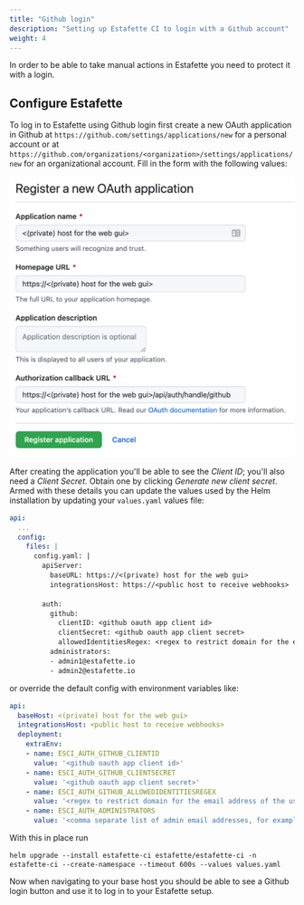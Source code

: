```yaml
---
title: "Github login"
description: "Setting up Estafette CI to login with a Github account"
weight: 4
---
```

In order to be able to take manual actions in Estafette you need to protect it with a login.

## Configure Estafette

To log in to Estafette using Github login first create a new OAuth application in Github at `https://github.com/settings/applications/new` for a personal account or at `https://github.com/organizations/<organization>/settings/applications/new` for an organizational account. Fill in the form with the following values:

![Register OAuth application](/getting-started/github-login/register-github-oauth-application.png)

After creating the application you'll be able to see the _Client ID_; you'll also need a _Client Secret_. Obtain one by clicking _Generate new client secret_. Armed with these details you can update the values used by the Helm installation by updating your `values.yaml` values file:

```yaml
api:
  ...
  config:
    files: |
      config.yaml: |
        apiServer:
          baseURL: https://<(private) host for the web gui>
          integrationsHost: https://<public host to receive webhooks>
        
        auth:
          github:
            clientID: <github oauth app client id>
            clientSecret: <github oauth app client secret>
            allowedIdentitiesRegex: <regex to restrict domain for the email address of the user; for example .+@estafette\.io>
          administrators:
          - admin1@estafette.io
          - admin2@estafette.io
```

or override the default config with environment variables like:

```yaml
api:
  baseHost: <(private) host for the web gui>
  integrationsHost: <public host to receive webhooks>
  deployment:
    extraEnv:
    - name: ESCI_AUTH_GITHUB_CLIENTID
      value: '<github oauth app client id>'
    - name: ESCI_AUTH_GITHUB_CLIENTSECRET
      value: '<github oauth app client secret>'
    - name: ESCI_AUTH_GITHUB_ALLOWEDIDENTITIESREGEX
      value: '<regex to restrict domain for the email address of the user; for example .+@estafette\.io>'
    - name: ESCI_AUTH_ADMINISTRATORS
      value: '<comma separate list of admin email addresses, for example admin1@estafette.io,admin2@estafette.io>'
```

With this in place run

```
helm upgrade --install estafette-ci estafette/estafette-ci -n estafette-ci --create-namespace --timeout 600s --values values.yaml
```

Now when navigating to your base host you should be able to see a Github login button and use it to log in to your Estafette setup.